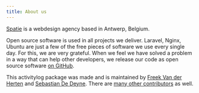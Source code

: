 ```yaml
---
title: About us
---
```


[Spatie](https://spatie.be) is a webdesign agency based in Antwerp, Belgium.

Open source software is used in all projects we deliver. Laravel, Nginx, Ubuntu are just a few 
of the free pieces of software we use every single day. For this, we are very grateful. 
When we feel we have solved a problem in a way that can help other developers, 
we release our code as open source software [on GitHub](https://spatie.be/opensource).

This activitylog package was made and is maintained by [Freek Van der Herten](https://twitter.com/freekmurze) 
and [Sebastian De Deyne](https://twitter.com/sebdedeyne). There are 
[many other contributors](https://github.com/spatie/laravel-activitylog/graphs/contributors) as well.
